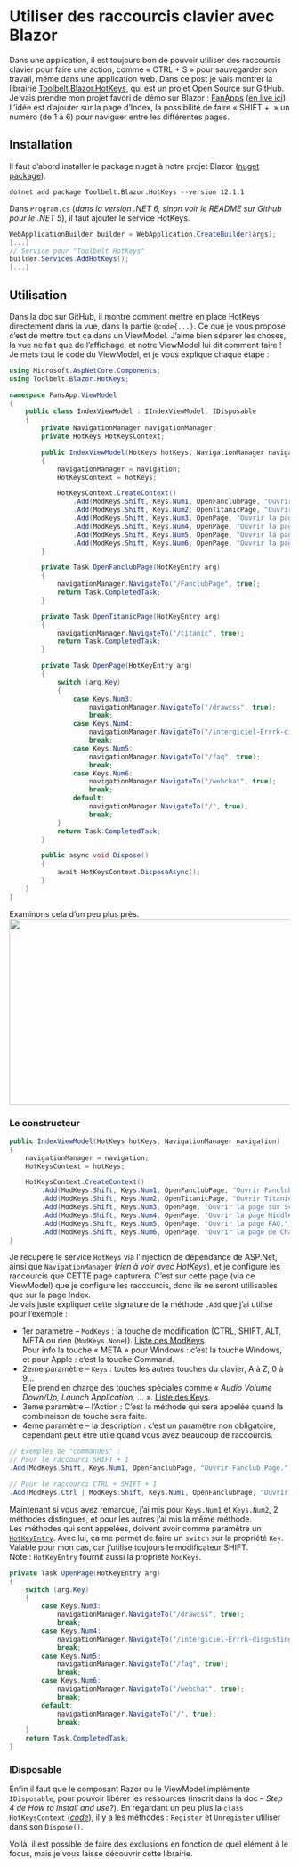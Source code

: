 
# Utiliser des raccourcis clavier avec Blazor

Dans une application, il est toujours bon de pouvoir utiliser des raccourcis clavier pour faire une action, comme « CTRL + S » pour sauvegarder son travail, même dans une application web. Dans ce post je vais montrer la librairie [Toolbelt.Blazor.HotKeys](https://github.com/jsakamoto/Toolbelt.Blazor.HotKeys), qui est un projet Open Source sur GitHub. Je vais prendre mon projet favori de démo sur Blazor : [FanApps](https://github.com/AnthonyRyck/CodesPourDevTo/tree/master/src/dotNet6/FansApp) ([en live ici](https://fandemo.ctrl-alt-suppr.dev/)). L’idée est d’ajouter sur la page d’Index, la possibilité de faire « SHIFT +  » un numéro (de 1 à 6) pour naviguer entre les différentes pages.  
## Installation

Il faut d’abord installer le package nuget à notre projet Blazor ([nuget package](https://www.nuget.org/packages/Toolbelt.Blazor.HotKeys/)).  
```generic
dotnet add package Toolbelt.Blazor.HotKeys --version 12.1.1
```

Dans `Program.cs` (*dans la version .NET 6, sinon voir le README sur Github pour le .NET 5*), il faut ajouter le service HotKeys.  
```csharp
WebApplicationBuilder builder = WebApplication.CreateBuilder(args);
[...]
// Service pour "Toolbelt HotKeys"
builder.Services.AddHotKeys();
[...]
```
## Utilisation

Dans la doc sur GitHub, il montre comment mettre en place HotKeys directement dans la vue, dans la partie `@code{...}`. Ce que je vous propose c’est de mettre tout ça dans un ViewModel. J’aime bien séparer les choses, la vue ne fait que de l’affichage, et notre ViewModel lui dit comment faire !  
Je mets tout le code du ViewModel, et je vous explique chaque étape :  
```csharp
using Microsoft.AspNetCore.Components;
using Toolbelt.Blazor.HotKeys;

namespace FansApp.ViewModel
{
	public class IndexViewModel : IIndexViewModel, IDisposable
	{
		private NavigationManager navigationManager;
		private HotKeys HotKeysContext;

		public IndexViewModel(HotKeys hotKeys, NavigationManager navigation)
		{
			navigationManager = navigation;
			HotKeysContext = hotKeys;

			HotKeysContext.CreateContext()
				.Add(ModKeys.Shift, Keys.Num1, OpenFanclubPage, "Ouvrir Fanclub Page.")
				.Add(ModKeys.Shift, Keys.Num2, OpenTitanicPage, "Ouvrir Titanic ML Page.")
				.Add(ModKeys.Shift, Keys.Num3, OpenPage, "Ouvrir la page sur Scss Isolation.")				
				.Add(ModKeys.Shift, Keys.Num4, OpenPage, "Ouvrir la page Middlewares.")
				.Add(ModKeys.Shift, Keys.Num5, OpenPage, "Ouvrir la page FAQ.")
				.Add(ModKeys.Shift, Keys.Num6, OpenPage, "Ouvrir la page de ChatBot.");
		}

		private Task OpenFanclubPage(HotKeyEntry arg)
		{
			navigationManager.NavigateTo("/FanclubPage", true);
			return Task.CompletedTask;
		}

		private Task OpenTitanicPage(HotKeyEntry arg)
		{
			navigationManager.NavigateTo("/titanic", true);
			return Task.CompletedTask;
		}

		private Task OpenPage(HotKeyEntry arg)
		{
			switch (arg.Key)
			{
				case Keys.Num3:
					navigationManager.NavigateTo("/drawcss", true);				
					break;
				case Keys.Num4:
					navigationManager.NavigateTo("/intergiciel-Errrk-disgusting", true);
					break;
				case Keys.Num5:
					navigationManager.NavigateTo("/faq", true);
					break;
				case Keys.Num6:
					navigationManager.NavigateTo("/webchat", true);
					break;
				default:
					navigationManager.NavigateTo("/", true);
					break;
			}
			return Task.CompletedTask;
		}

		public async void Dispose()
		{
			await HotKeysContext.DisposeAsync();
		}
	}
}
```

Examinons cela d’un peu plus près.  
<img loading="lazy" src="https://media.giphy.com/media/Gpf8A8aX2uWAg/giphy-downsized.gif" alt="" width="596" height="334" />
### Le constructeur
```csharp
public IndexViewModel(HotKeys hotKeys, NavigationManager navigation)
{
	navigationManager = navigation;
	HotKeysContext = hotKeys;

	HotKeysContext.CreateContext()
		.Add(ModKeys.Shift, Keys.Num1, OpenFanclubPage, "Ouvrir Fanclub Page.")
		.Add(ModKeys.Shift, Keys.Num2, OpenTitanicPage, "Ouvrir Titanic ML Page.")
		.Add(ModKeys.Shift, Keys.Num3, OpenPage, "Ouvrir la page sur Scss Isolation.")	
		.Add(ModKeys.Shift, Keys.Num4, OpenPage, "Ouvrir la page Middlewares.")
		.Add(ModKeys.Shift, Keys.Num5, OpenPage, "Ouvrir la page FAQ.")
		.Add(ModKeys.Shift, Keys.Num6, OpenPage, "Ouvrir la page de ChatBot.");
}
```

Je récupère le service `HotKeys` via l’injection de dépendance de ASP.Net, ainsi que `NavigationManager` (*rien à voir avec HotKeys*), et je configure les raccourcis que CETTE page capturera. C’est sur cette page (via ce ViewModel) que je configure les raccourcis, donc ils ne seront utilisables que sur la page Index.  
Je vais juste expliquer cette signature de la méthode `.Add` que j’ai utilisé pour l’exemple :  
* 1er paramètre – `ModKeys` : la touche de modification (CTRL, SHIFT, ALT, META ou rien (`ModKeys.None`)). [Liste des ModKeys](https://github.com/jsakamoto/Toolbelt.Blazor.HotKeys/blob/master/Toolbelt.Blazor.HotKeys/ModKeys.cs).  
Pour info la touche « META » pour Windows : c’est la touche Windows, et pour Apple : c’est la touche Command.  
* 2eme paramètre – `Keys` : toutes les autres touches du clavier, A à Z, 0 à 9,..   
Elle prend en charge des touches spéciales comme *« Audio Volume Down/Up, Launch Application, … »*. [Liste des Keys](https://github.com/jsakamoto/Toolbelt.Blazor.HotKeys/blob/master/Toolbelt.Blazor.HotKeys/Keys.cs).  
* 3eme paramètre – l’Action : C’est la méthode qui sera appelée quand la combinaison de touche sera faite.  
* 4eme paramètre – la description : c’est un paramètre non obligatoire, cependant peut être utile quand vous avez beaucoup de raccourcis.  
```csharp
// Exemples de "commandes" :
// Pour le raccourci SHIFT + 1
.Add(ModKeys.Shift, Keys.Num1, OpenFanclubPage, "Ouvrir Fanclub Page.")

// Pour le raccourci CTRL + SHIFT + 1
.Add(ModKeys.Ctrl | ModKeys.Shift, Keys.Num1, OpenFanclubPage, "Ouvrir Fanclub Page.")
```

Maintenant si vous avez remarqué, j’ai mis pour `Keys.Num1` et `Keys.Num2`, 2 méthodes distingues, et pour les autres j’ai mis la même méthode.   
Les méthodes qui sont appelées, doivent avoir comme paramètre un <code>[HotKeyEntry](https://github.com/jsakamoto/Toolbelt.Blazor.HotKeys/blob/master/Toolbelt.Blazor.HotKeys/HotKeyEntry.cs)</code>. Avec lui, ça me permet de faire un `switch` sur la propriété `Key`. Valable pour mon cas, car j’utilise toujours le modificateur SHIFT.  
Note : `HotKeyEntry` fournit aussi la propriété `ModKeys`.  
```csharp
private Task OpenPage(HotKeyEntry arg)
{
	switch (arg.Key)
	{
		case Keys.Num3:
			navigationManager.NavigateTo("/drawcss", true);				
			break;
		case Keys.Num4:
			navigationManager.NavigateTo("/intergiciel-Errrk-disgusting", true);
			break;
		case Keys.Num5:
			navigationManager.NavigateTo("/faq", true);
			break;
		case Keys.Num6:
			navigationManager.NavigateTo("/webchat", true);
			break;
		default:
			navigationManager.NavigateTo("/", true);
			break;
	}
	return Task.CompletedTask;
}
```
### IDisposable

Enfin il faut que le composant Razor ou le ViewModel implémente `IDisposable`, pour pouvoir libérer les ressources (inscrit dans la doc – *Step 4 de How to install and use?*). En regardant un peu plus la `class HotKeysContext` (*[code](https://github.com/jsakamoto/Toolbelt.Blazor.HotKeys/blob/master/Toolbelt.Blazor.HotKeys/HotKeysContext.cs)*), il y a les méthodes : `Register` et `Unregister` utiliser dans son `Dispose()`.  

Voilà, il est possible de faire des exclusions en fonction de quel élément à le focus, mais je vous laisse découvrir cette librairie.  
<img src="https://media.giphy.com/media/bOwOAey4MDO3ivBkgK/giphy-downsized.gif" alt="" />

